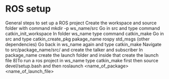 # ROS setup
General steps to set up a ROS project
Create the workspace and source folder with command mkdir -p ws_name/src
Go in src and type command catkin_init_workspace
In folder ws_name type command catkin_make
Go in src and type catkin_create_pkg pakage_name rospy std_msgs (other dependencies)
Go back in ws_name again and type catkin_make
Navigate to src/package_name/src/ and create the talker and subscriber
In package_name create the launch folder and inside that create the launch file 8)To run a ros project in ws_name type catkin_make first then source devel/setup.bash and then roslaunch <name_of_package> <name_of_launch_file>
